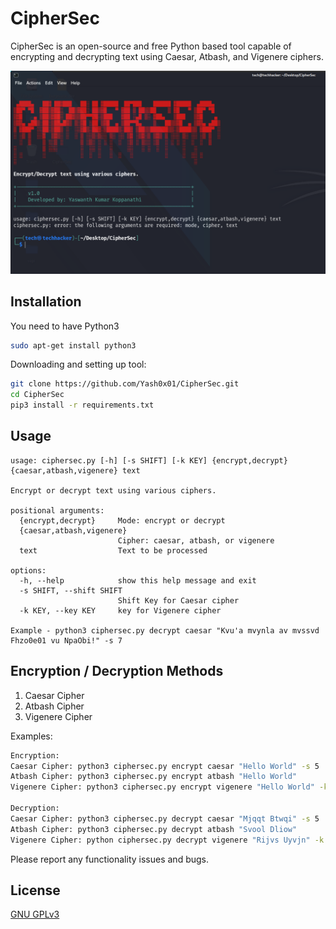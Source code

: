 # CipherSec
CipherSec is an open-source and free Python based tool capable of encrypting and decrypting text using Caesar, Atbash, and Vigenere ciphers.

![CipherSec Tool](image.png)

## Installation
You need to have Python3

```bash
sudo apt-get install python3
```

Downloading and setting up tool:

```bash
git clone https://github.com/Yash0x01/CipherSec.git
cd CipherSec
pip3 install -r requirements.txt
```

## Usage

```console
usage: ciphersec.py [-h] [-s SHIFT] [-k KEY] {encrypt,decrypt} {caesar,atbash,vigenere} text

Encrypt or decrypt text using various ciphers.

positional arguments:
  {encrypt,decrypt}     Mode: encrypt or decrypt
  {caesar,atbash,vigenere}
                        Cipher: caesar, atbash, or vigenere
  text                  Text to be processed

options:
  -h, --help            show this help message and exit
  -s SHIFT, --shift SHIFT
                        Shift Key for Caesar cipher
  -k KEY, --key KEY     key for Vigenere cipher

Example - python3 ciphersec.py decrypt caesar "Kvu'a mvynla av mvssvd Fhzo0e01 vu NpaObi!" -s 7
```

## Encryption / Decryption Methods
1. Caesar Cipher
2. Atbash Cipher
3. Vigenere Cipher

Examples:
```bash
Encryption:
Caesar Cipher: python3 ciphersec.py encrypt caesar "Hello World" -s 5
Atbash Cipher: python3 ciphersec.py encrypt atbash "Hello World"
Vigenere Cipher: python3 ciphersec.py encrypt vigenere "Hello World" -k key

Decryption:
Caesar Cipher: python3 ciphersec.py decrypt caesar "Mjqqt Btwqi" -s 5
Atbash Cipher: python3 ciphersec.py decrypt atbash "Svool Dliow"
Vigenere Cipher: python ciphersec.py decrypt vigenere "Rijvs Uyvjn" -k key
```
Please report any functionality issues and bugs.

## License
[GNU GPLv3](https://www.gnu.org/licenses/gpl-3.0.en.html)


